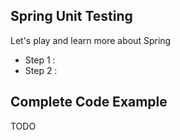 ##  Spring Unit Testing

Let's play and learn more about Spring

- Step 1 : 
- Step 2 : 

## Complete Code Example

TODO
